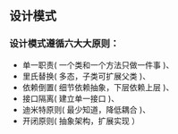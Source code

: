 ## 设计模式

### 设计模式遵循六⼤大原则：

* 单⼀职责( ⼀个类和一个方法只做一件事 )、
* 里氏替换( 多态，子类可扩展父类 )、
* 依赖倒置( 细节依赖抽象，下层依赖上层 )、
* 接口隔离( 建立单一接口 )、
* 迪⽶特原则( 最少知道，降低耦合 )、
* 开闭原则( 抽象架构，扩展实现 ）

